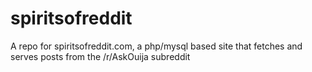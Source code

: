 # spiritsofreddit
A repo for spiritsofreddit.com, a php/mysql based site that fetches and serves posts from the /r/AskOuija subreddit
